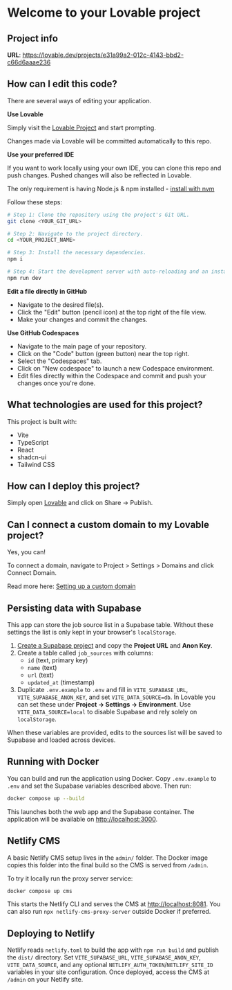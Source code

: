 # Welcome to your Lovable project

## Project info

**URL**: https://lovable.dev/projects/e31a99a2-012c-4143-bbd2-c66d6aaae236

## How can I edit this code?

There are several ways of editing your application.

**Use Lovable**

Simply visit the [Lovable Project](https://lovable.dev/projects/e31a99a2-012c-4143-bbd2-c66d6aaae236) and start prompting.

Changes made via Lovable will be committed automatically to this repo.

**Use your preferred IDE**

If you want to work locally using your own IDE, you can clone this repo and push changes. Pushed changes will also be reflected in Lovable.

The only requirement is having Node.js & npm installed - [install with nvm](https://github.com/nvm-sh/nvm#installing-and-updating)

Follow these steps:

```sh
# Step 1: Clone the repository using the project's Git URL.
git clone <YOUR_GIT_URL>

# Step 2: Navigate to the project directory.
cd <YOUR_PROJECT_NAME>

# Step 3: Install the necessary dependencies.
npm i

# Step 4: Start the development server with auto-reloading and an instant preview.
npm run dev
```

**Edit a file directly in GitHub**

- Navigate to the desired file(s).
- Click the "Edit" button (pencil icon) at the top right of the file view.
- Make your changes and commit the changes.

**Use GitHub Codespaces**

- Navigate to the main page of your repository.
- Click on the "Code" button (green button) near the top right.
- Select the "Codespaces" tab.
- Click on "New codespace" to launch a new Codespace environment.
- Edit files directly within the Codespace and commit and push your changes once you're done.

## What technologies are used for this project?

This project is built with:

- Vite
- TypeScript
- React
- shadcn-ui
- Tailwind CSS

## How can I deploy this project?

Simply open [Lovable](https://lovable.dev/projects/e31a99a2-012c-4143-bbd2-c66d6aaae236) and click on Share -> Publish.

## Can I connect a custom domain to my Lovable project?

Yes, you can!

To connect a domain, navigate to Project > Settings > Domains and click Connect Domain.

Read more here: [Setting up a custom domain](https://docs.lovable.dev/tips-tricks/custom-domain#step-by-step-guide)

## Persisting data with Supabase

This app can store the job source list in a Supabase table. Without these
settings the list is only kept in your browser's `localStorage`.

1. [Create a Supabase project](https://app.supabase.com/) and copy the **Project URL** and **Anon Key**.
2. Create a table called `job_sources` with columns:
   - `id` (text, primary key)
   - `name` (text)
   - `url` (text)
   - `updated_at` (timestamp)
3. Duplicate `.env.example` to `.env` and fill in `VITE_SUPABASE_URL`, `VITE_SUPABASE_ANON_KEY`, and set `VITE_DATA_SOURCE=db`.
   In Lovable you can set these under **Project → Settings → Environment**. Use `VITE_DATA_SOURCE=local` to disable Supabase and rely solely on `localStorage`.

When these variables are provided, edits to the sources list will be saved to
Supabase and loaded across devices.




## Running with Docker

You can build and run the application using Docker. Copy `.env.example` to `.env` and
set the Supabase variables described above. Then run:

```sh
docker compose up --build
```

This launches both the web app and the Supabase container. The application will be
available on [http://localhost:3000](http://localhost:3000).

## Netlify CMS

A basic Netlify CMS setup lives in the `admin/` folder. The Docker image copies
this folder into the final build so the CMS is served from `/admin`.

To try it locally run the proxy server service:

```sh
docker compose up cms
```

This starts the Netlify CLI and serves the CMS at <http://localhost:8081>. You
can also run `npx netlify-cms-proxy-server` outside Docker if preferred.

## Deploying to Netlify

Netlify reads `netlify.toml` to build the app with `npm run build` and publish
the `dist/` directory. Set `VITE_SUPABASE_URL`, `VITE_SUPABASE_ANON_KEY`, `VITE_DATA_SOURCE`, and any
optional `NETLIFY_AUTH_TOKEN`/`NETLIFY_SITE_ID` variables in your site
configuration. Once deployed, access the CMS at `/admin` on your Netlify site.

